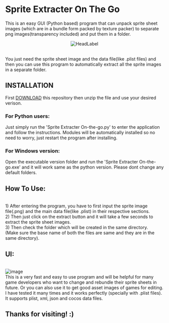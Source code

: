 # Sprite Extracter On The Go
This is an easy GUI (Python based) program that can unpack sprite sheet images (which are in a bundle form packed by texture packer) to separate png images(transparency included) and put them in a folder.
<br><p align='center'>![HeadLabel](https://user-images.githubusercontent.com/89206401/136655387-3a8a7cf4-99ed-4416-bafa-fd0b4bbf9397.png)</p>
<br>You just need the sprite sheet image and the data file(like .plist files) and then you can use this program to automatically extract all the sprite images in a separate folder.
<br>
## INSTALLATION
First [DOWNLOAD](https://github.com/Akascape/Sprite-Extracter-On-The-Go/archive/refs/heads/Version-1.0.zip) this repository then unzip the file and use your desired verison.
### For Python users:
Just simply run the 'Sprite Extracter On-the-go.py' to enter the application and follow the instructions. Modules will be automatically installed so no need to worry, just restart the program after installing.
### For Windows version:
Open the executable version folder and run the 'Sprite Extracter On-the-go.exe' and it will work same as the python version. Please dont change any default folders.
<br>
## How To Use:
<br>1) After entering the program, you have to first input the sprite image file(.png) and the main data file(like .plist) in their respective sections.
<br>2) Then just click on the extract button and it will take a few seconds to extract the sprite sheet images.
<br>3) Then check the folder which will be created in the same directory.
<br>(Make sure the base name of both the files are same and they are in the same directory).
<br>
## UI:
<br>![image](https://user-images.githubusercontent.com/89206401/136655763-ddfb4090-c9cf-4397-bebc-1c5d6a2fff8c.png)
<br>This is a very fast and easy to use program and will be helpful for many game developers who want to change and rebundle their sprite sheets in future. Or you can also use it to get good asset images of games for editing.
<br>I have tested it many times and it works perfectly (specially with .plist files). It supports plist, xml, json and cocos data files.
<br>
## Thanks for visiting! :)
